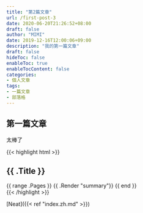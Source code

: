 ```yaml
---
title: "第2篇文章"
url: /first-post-3
date: 2020-06-20T21:26:52+08:00
draft: false
author: "MIMI"
date: 2019-12-16T12:00:06+09:00
description: "我的第一篇文章"
draft: false
hideToc: false
enableToc: true
enableTocContent: false
categories:
- 個人文章
tags: 
- 一篇文章
- 部落格
---
```


## 第一篇文章

太棒了

{{< highlight html >}}
<section id="main">
  <div>
   <h1 id="title">{{ .Title }}</h1>
    {{ range .Pages }}
        {{ .Render "summary"}}
    {{ end }}
  </div>
</section>
{{< /highlight >}}



[Neat]({{< ref "index.zh.md" >}})
